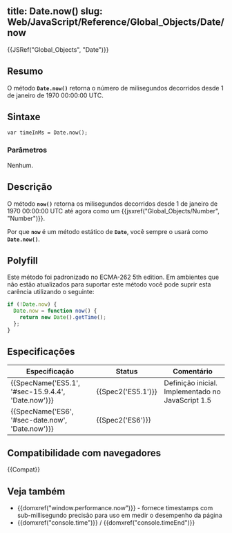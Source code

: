 
title: Date.now()
slug: Web/JavaScript/Reference/Global_Objects/Date/now
---

{{JSRef("Global_Objects", "Date")}}

## Resumo

O método **`Date.now()`** retorna o número de milisegundos decorridos desde 1 de janeiro de 1970 00:00:00 UTC.

## Sintaxe

```
var timeInMs = Date.now();
```

### Parâmetros

Nenhum.

## Descrição

O método **`now()`** retorna os milisegundos decorridos desde 1 de janeiro de 1970 00:00:00 UTC até agora como um {{jsxref("Global_Objects/Number", "Number")}}.

Por que **`now`** é um método estático de **`Date`**, você sempre o usará como **`Date.now()`**.

## Polyfill

Este método foi padronizado no ECMA-262 5th edition. Em ambientes que não estão atualizados para suportar este método você pode suprir esta carência utilizando o seguinte:

```js
if (!Date.now) {
  Date.now = function now() {
    return new Date().getTime();
  };
}
```

## Especificações

| Especificação                                      | Status             | Comentário                                        |
| -------------------------------------------------- | ------------------ | ------------------------------------------------- |
| {{SpecName('ES5.1', '#sec-15.9.4.4', 'Date.now')}} | {{Spec2('ES5.1')}} | Definição inicial. Implementado no JavaScript 1.5 |
| {{SpecName('ES6', '#sec-date.now', 'Date.now')}}   | {{Spec2('ES6')}}   |                                                   |

## Compatibilidade com navegadores

{{Compat}}

## Veja também

- {{domxref("window.performance.now")}} - fornece timestamps com sub-millisegundo precisão para uso em medir o desempenho da página
- {{domxref("console.time")}} / {{domxref("console.timeEnd")}}
